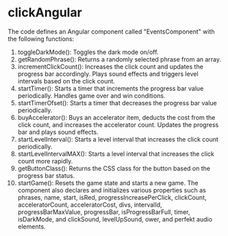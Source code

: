 # clickAngular
The code defines an Angular component called "EventsComponent" with the following functions:

1. toggleDarkMode(): Toggles the dark mode on/off.
2. getRandomPhrase(): Returns a randomly selected phrase from an array.
3. incrementClickCount(): Increases the click count and updates the progress bar accordingly. Plays sound effects and triggers level intervals based on the click count.
4. startTimer(): Starts a timer that increments the progress bar value periodically. Handles game over and win conditions.
5. startTimerOfset(): Starts a timer that decreases the progress bar value periodically.
6. buyAccelerator(): Buys an accelerator item, deducts the cost from the click count, and increases the accelerator count. Updates the progress bar and plays sound effects.
7. startLevelInterval(): Starts a level interval that increases the click count periodically.
8. startLevelIntervalMAX(): Starts a level interval that increases the click count more rapidly.
9. getButtonClass(): Returns the CSS class for the button based on the progress bar status.
10. startGame(): Resets the game state and starts a new game.
The component also declares and initializes various properties such as phrases, name, start, isRed, progressIncreasePerClick, clickCount, acceleratorCount, acceleratorCost, divs, intervalId, progressBarMaxValue, progressBar, isProgressBarFull, timer, isDarkMode, and clickSound, levelUpSound, ower, and perfekt audio elements.
